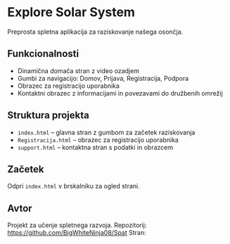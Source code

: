 # Explore Solar System

Preprosta spletna aplikacija za raziskovanje našega osončja.

## Funkcionalnosti
- Dinamična domača stran z video ozadjem
- Gumbi za navigacijo: Domov, Prijava, Registracija, Podpora
- Obrazec za registracijo uporabnika
- Kontaktni obrazec z informacijami in povezavami do družbenih omrežij

## Struktura projekta
- `index.html` – glavna stran z gumbom za začetek raziskovanja
- `Registracija.html` – obrazec za registracijo uporabnika
- `support.html` – kontaktna stran s podatki in obrazcem

## Začetek
Odpri `index.html` v brskalniku za ogled strani.

## Avtor
Projekt za učenje spletnega razvoja.
Repozitorij: https://github.com/BigWhiteNinja08/Spat
Stran:
